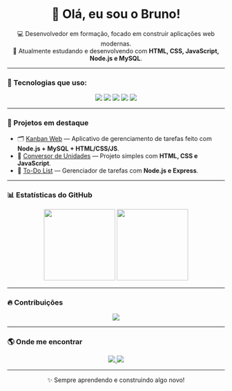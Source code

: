 <h1 align="center">👋 Olá, eu sou o Bruno!</h1>

<p align="center">
  💻 Desenvolvedor em formação, focado em construir aplicações web modernas. <br>
  🚀 Atualmente estudando e desenvolvendo com <strong>HTML, CSS, JavaScript, Node.js e MySQL</strong>.
</p>

---

### 🧠 Tecnologias que uso:

<p align="center">
  <img src="https://img.shields.io/badge/HTML5-E34F26?style=for-the-badge&logo=html5&logoColor=white" />
  <img src="https://img.shields.io/badge/CSS3-1572B6?style=for-the-badge&logo=css3&logoColor=white" />
  <img src="https://img.shields.io/badge/JavaScript-F7DF1E?style=for-the-badge&logo=javascript&logoColor=black" />
  <img src="https://img.shields.io/badge/Node.js-43853D?style=for-the-badge&logo=node.js&logoColor=white" />
  <img src="https://img.shields.io/badge/MySQL-005C84?style=for-the-badge&logo=mysql&logoColor=white" />
</p>

---

### 🚀 Projetos em destaque

- 🗂️ [Kanban Web](https://github.com/SEU_USUARIO/kanban-web) — Aplicativo de gerenciamento de tarefas feito com **Node.js + MySQL + HTML/CSS/JS**.
- 🧮 [Conversor de Unidades](https://github.com/SEU_USUARIO/conversor-unidades) — Projeto simples com **HTML, CSS e JavaScript**.
- 📝 [To-Do List](https://github.com/SEU_USUARIO/todo-list) — Gerenciador de tarefas com **Node.js e Express**.

---

### 📊 Estatísticas do GitHub

<p align="center">
  <img src="https://github-readme-stats.vercel.app/api?username=BMateusSs&show_icons=true&theme=radical" height="165">
  <img src="https://github-readme-stats.vercel.app/api/top-langs/?username=BMateusSs&layout=compact&theme=radical" height="165">
</p>

---

### 🔥 Contribuições

<p align="center">
  <img src="https://streak-stats.demolab.com?user=BMateusSs&theme=radical" />
</p>

---

### 🌎 Onde me encontrar

<p align="center">
  <a href="https://www.linkedin.com/in/SEU_LINKEDIN/" target="_blank">
    <img src="https://img.shields.io/badge/LinkedIn-0A66C2?style=for-the-badge&logo=linkedin&logoColor=white" />
  </a>
  <a href="mailto:SEU_EMAIL">
    <img src="https://img.shields.io/badge/Email-D14836?style=for-the-badge&logo=gmail&logoColor=white" />
  </a>
</p>

---

<p align="center">✨ Sempre aprendendo e construindo algo novo!</p>
